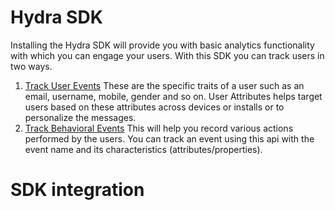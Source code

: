 # Hydra SDK

Installing the Hydra SDK will provide you with basic analytics functionality with which you can engage your users. With this SDK you can track users in two ways.
1. [Track User Events](track-user-events.md#track-user-events) These are the specific traits of a user such as an email, username, mobile, gender and so on. User Attributes helps target users based on these attributes across devices or installs or to personalize the messages.
2. [Track Behavioral Events](track-behavioral-events.md#track-behavioral-events) This will help you record various actions performed by the users. You can track an event using this api with the event name and its characteristics (attributes/properties).

# SDK integration
